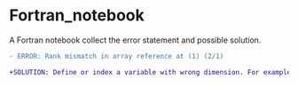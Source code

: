 # Fortran_notebook
A Fortran notebook collect the error statement and possible solution.

```diff
- ERROR: Rank mismatch in array reference at (1) (2/1)

+SOLUTION: Define or index a variable with wrong dimension. For example, define 1d variable but using 2d index; mistake 1:10 and 1,10.
```
